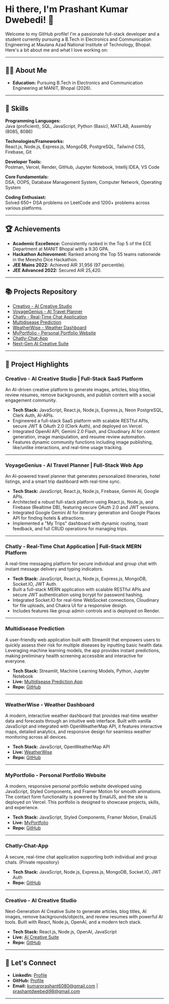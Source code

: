 # Hi there, I'm Prashant Kumar Dwebedi! 👋

Welcome to my GitHub profile! I'm a passionate full-stack developer and a student currently pursuing a B.Tech in Electronics and Communication Engineering at Maulana Azad National Institute of Technology, Bhopal.  
Here's a bit about me and what I love working on:

---

## 🧑‍💻 About Me

- **Education:** Pursuing B.Tech in Electronics and Communication Engineering at MANIT, Bhopal (2026).

---

## 🚀 Skills

**Programming Languages:**  
Java (proficient), SQL, JavaScript, Python (Basic), MATLAB, Assembly (8085, 8086)

**Technologies/Frameworks:**  
React.js, Node.js, Express.js, MongoDB, PostgreSQL, Tailwind CSS, Firebase, Git

**Developer Tools:**  
Postman, Vercel, Render, GitHub, Jupyter Notebook, Intellij IDEA, VS Code

**Core Fundamentals:**  
DSA, OOPS, Database Management System, Computer Network, Operating System

**Coding Enthusiast:**  
Solved 650+ DSA problems on LeetCode and 1200+ problems across various platforms.

---

## 🏆 Achievements

- **Academic Excellence:** Consistently ranked in the Top 5 of the ECE Department at MANIT Bhopal with a 9.30 GPA.
- **Hackathon Achievement:** Ranked among the Top 55 teams nationwide in the Meesho Dice Hackathon.
- **JEE Mains 2022:** Achieved AIR 31,956 (97 percentile).
- **JEE Advanced 2022:** Secured AIR 25,420.

---

## 📚 Projects Repository

- [Creativo - AI Creative Studio](#creativo---ai-creative-studio)  
- [VoyageGenius - AI Travel Planner](#voyagegenius---ai-travel-planner)  
- [Chatly - Real-Time Chat Application](#chatly---real-time-chat-application)  
- [Multidisease Prediction](#multidisease-prediction)
- [WeatherWise - Weather Dashboard](#weatherwise---weather-dashboard)
- [MyPortfolio - Personal Portfolio Website](#myportfolio---personal-portfolio-website)
- [Chatly-Chat-App](#chatly-chat-app)
- [Next-Gen AI Creative Suite](#next-gen-ai-creative-suite)

---

## 🌟 Project Highlights

### Creativo - AI Creative Studio | Full-Stack SaaS Platform
An AI-driven creative platform to generate images, articles, blog titles, review resumes, remove backgrounds, and publish content with a social engagement community.

- **Tech Stack:** JavaScript, React.js, Node.js, Express.js, Neon PostgreSQL, Clerk Auth, AI-APIs.
- Engineered a full-stack SaaS platform with scalable RESTful APIs, secure JWT & OAuth 2.0 (Clerk Auth), and deployed on Vercel.
- Integrated OpenAI API, Gemini 2.0 Flash, and Cloudinary AI for content generation, image manipulation, and resume review automation.
- Features dynamic community functions including image publishing, like/unlike interactions, and real-time usage tracking.

---

### VoyageGenius - AI Travel Planner | Full-Stack Web App
An AI-powered travel planner that generates personalized itineraries, hotel listings, and a smart trip dashboard with real-time sync.

- **Tech Stack:** JavaScript, React.js, Node.js, Firebase, Gemini AI, Google APIs.
- Architected a robust full-stack platform using React.js, Node.js, and Firebase (Realtime DB), featuring secure OAuth 2.0 and JWT sessions.
- Integrated Google Gemini AI for itinerary generation and Google Places API for finding hotels & attractions.
- Implemented a "My Trips" dashboard with dynamic routing, toast feedback, and full CRUD operations for managing trips.

---

### Chatly - Real-Time Chat Application | Full-Stack MERN Platform
A real-time messaging platform for secure individual and group chat with instant message delivery and typing indicators.

- **Tech Stack:** JavaScript, React.js, Node.js, Express.js, MongoDB, Socket.IO, JWT Auth.
- Built a full-stack MERN application with scalable RESTful APIs and secure JWT authentication using bcrypt for password hashing.
- Integrated Socket.IO for real-time WebSocket connections, Cloudinary for file uploads, and Chakra UI for a responsive design.
- Includes features like group admin controls and is deployed on Render.

---

### Multidisease Prediction
A user-friendly web application built with Streamlit that empowers users to quickly assess their risk for multiple diseases by inputting basic health data. Leveraging machine learning models, the app provides instant predictions, making preliminary health screening accessible and interactive for everyone.
- **Tech Stack:** Streamlit, Machine Learning Models, Python, Jupyter Notebook  
- **Live:** [Multidisease Prediction App](https://multidiseaseprediction-25akgrnjzbuwzedi63rziw.streamlit.app)  
- **Repo:** [GitHub](https://github.com/PrashantKumarD/Multidisease_prediction)

---

### WeatherWise - Weather Dashboard
A modern, interactive weather dashboard that provides real-time weather data and forecasts through an intuitive web interface. Built with vanilla JavaScript and integrated with OpenWeatherMap API, it features interactive maps, detailed analytics, and responsive design for seamless weather monitoring across all devices.
- **Tech Stack:** JavaScript, OpenWeatherMap API  
- **Live:** [WeatherWise](https://weather-app-rosy-phi-99.vercel.app)  
- **Repo:** [GitHub](https://github.com/PrashantKumarD/weather-app)

---

### MyPortfolio - Personal Portfolio Website
A modern, responsive personal portfolio website developed using JavaScript, Styled Components, and Framer Motion for smooth animations. The contact form functionality is powered by EmailJS, and the site is deployed on Vercel. This portfolio is designed to showcase projects, skills, and experience.
- **Tech Stack:** JavaScript, Styled Components, Framer Motion, EmailJS  
- **Live:** [MyPortfolio](https://my-portfolio-eta-nine-32.vercel.app)  
- **Repo:** [GitHub](https://github.com/PrashantKumarD/MyPortfolio)

---

### Chatly-Chat-App
A secure, real-time chat application supporting both individual and group chats. (Private repository)
- **Tech Stack:** JavaScript, Node.js, Express.js, MongoDB, Socket.IO, JWT Auth  
- **Repo:** [GitHub](https://github.com/PrashantKumarD/chatly-chat-app)

---

### Creativo - AI Creative Studio
Next-Generation AI Creative Suite to generate articles, blog titles, AI images, remove backgrounds/objects, and review resumes with powerful AI tools. Built with React, Node.js, OpenAI, and a modern tech stack.
- **Tech Stack:** React.js, Node.js, OpenAI, JavaScript  
- **Live:** [AI Creative Suite](https://new-saas-app-client.vercel.app)  
- **Repo:** [GitHub](https://github.com/PrashantKumarD/new-saas-app)

---

## 🤝 Let's Connect

- **LinkedIn:** [Profile](https://www.linkedin.com/in/prashant-kumar-dwebedi)  
- **GitHub:** [Profile](https://github.com/PrashantKumarD)  
- **Email:** kumarprashant6080@gmail.com | prashantdwebedi98@gmail.com

---
